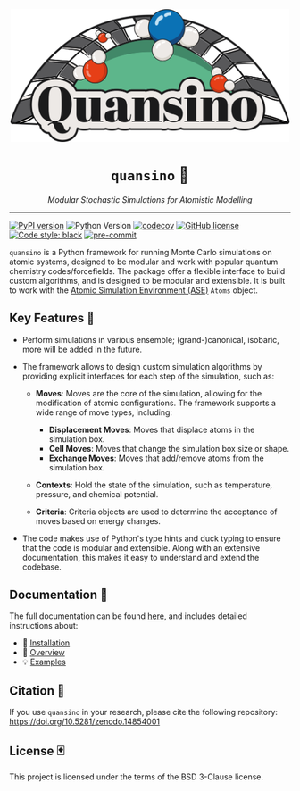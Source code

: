 <div align="center">
  <img src=https://raw.githubusercontent.com/Atomic-Samplers/quansino/refs/heads/main/docs/images/quansino_logo.png width="500"><br>
</div>

<div align="center">
  <h1><code>quansino</code> 🎲</h1>
  <p><i>Modular Stochastic Simulations for Atomistic Modelling</i></p>
</div>

***

[![PyPI version](https://badge.fury.io/py/quansino.svg)](https://badge.fury.io/py/quansino)
![Python Version](https://img.shields.io/pypi/pyversions/quansino)
[![codecov](https://codecov.io/gh/Atomic-Samplers/quansino/branch/main/graph/badge.svg?token=A864UNYUOG)](https://codecov.io/gh/Atomic-Samplers/quansino)
[![GitHub license](https://img.shields.io/github/license/Atomic-Samplers/quansino)](https://github.com/Atomic-Samplers/quansino/blob/main/LICENSE.md)
[![Code style: black](https://img.shields.io/badge/code%20style-black-000000.svg)](https://github.com/psf/black)
[![pre-commit](https://img.shields.io/badge/pre--commit-enabled-brightgreen?logo=pre-commit)](https://github.com/pre-commit/pre-commit)

`quansino` is a Python framework for running Monte Carlo simulations on atomic systems, designed to be modular and work with popular quantum chemistry codes/forcefields. The package offer a flexible interface to build custom algorithms, and is designed to be modular and extensible. It is built to work with the [Atomic Simulation Environment (ASE)](https://wiki.fysik.dtu.dk/ase/) `Atoms` object.

## Key Features 🎰

- Perform simulations in various ensemble; (grand-)canonical, isobaric, more will be added in the future.
- The framework allows to design custom simulation algorithms by providing explicit interfaces for each step of the simulation, such as:

  - **Moves**: Moves are the core of the simulation, allowing for the modification of atomic configurations. The framework supports a wide range of move types, including:

    - **Displacement Moves**: Moves that displace atoms in the simulation box.
    - **Cell Moves**: Moves that change the simulation box size or shape.
    - **Exchange Moves**: Moves that add/remove atoms from the simulation box.

  - **Contexts**: Hold the state of the simulation, such as temperature, pressure, and chemical potential.
  - **Criteria**: Criteria objects are used to determine the acceptance of moves based on energy changes.

- The code makes use of Python's type hints and duck typing to ensure that the code is modular and extensible. Along with an extensive documentation, this makes it easy to understand and extend the codebase.

## Documentation 🎱

The full documentation can be found [here](https://atomic-samplers.github.io/quansino/), and includes detailed instructions about:

- 🔧 [Installation](https://atomic-samplers.github.io/quansino/installation/install.html)
- 📖 [Overview](https://atomic-samplers.github.io/quansino/documentation/overview.html)
- 💡 [Examples](https://atomic-samplers.github.io/quansino/documentation/examples.html)

## Citation 🎯

If you use `quansino` in your research, please cite the following repository: https://doi.org/10.5281/zenodo.14854001

## License 🃏

This project is licensed under the terms of the BSD 3-Clause license.

